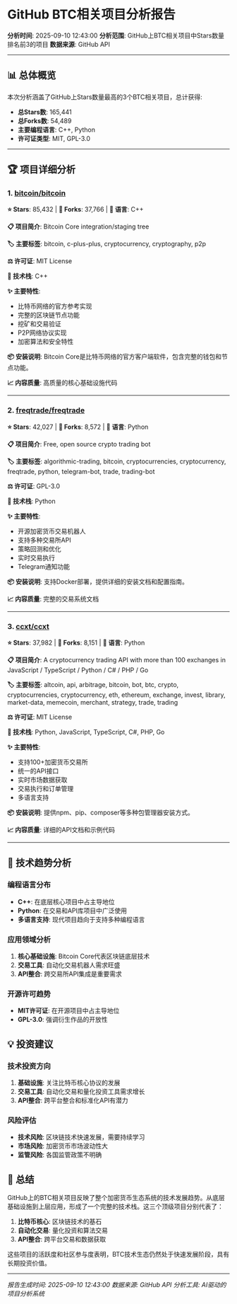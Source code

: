 # GitHub BTC相关项目分析报告

**分析时间**: 2025-09-10 12:43:00
**分析范围**: GitHub上BTC相关项目中Stars数量排名前3的项目
**数据来源**: GitHub API

---

## 📊 总体概览

本次分析涵盖了GitHub上Stars数量最高的3个BTC相关项目，总计获得:
- **总Stars数**: 165,441
- **总Forks数**: 54,489
- **主要编程语言**: C++, Python
- **许可证类型**: MIT, GPL-3.0

---

## 🏆 项目详细分析

### 1. [bitcoin/bitcoin](https://github.com/bitcoin/bitcoin)

**⭐ Stars**: 85,432 | **🍴 Forks**: 37,766 | **📝 语言**: C++

**📋 项目简介**:
Bitcoin Core integration/staging tree

**🏷️ 主要标签**: bitcoin, c-plus-plus, cryptocurrency, cryptography, p2p

**⚖️ 许可证**: MIT License

**🔧 技术栈**: C++

**✨ 主要特性**:
- 比特币网络的官方参考实现
- 完整的区块链节点功能
- 挖矿和交易验证
- P2P网络协议实现
- 加密算法和安全特性

**📦 安装说明**:
Bitcoin Core是比特币网络的官方客户端软件，包含完整的钱包和节点功能。

**📈 内容质量**: 高质量的核心基础设施代码

---

### 2. [freqtrade/freqtrade](https://github.com/freqtrade/freqtrade)

**⭐ Stars**: 42,027 | **🍴 Forks**: 8,572 | **📝 语言**: Python

**📋 项目简介**:
Free, open source crypto trading bot

**🏷️ 主要标签**: algorithmic-trading, bitcoin, cryptocurrencies, cryptocurrency, freqtrade, python, telegram-bot, trade, trading-bot

**⚖️ 许可证**: GPL-3.0

**🔧 技术栈**: Python

**✨ 主要特性**:
- 开源加密货币交易机器人
- 支持多种交易所API
- 策略回测和优化
- 实时交易执行
- Telegram通知功能

**📦 安装说明**:
支持Docker部署，提供详细的安装文档和配置指南。

**📈 内容质量**: 完整的交易系统文档

---

### 3. [ccxt/ccxt](https://github.com/ccxt/ccxt)

**⭐ Stars**: 37,982 | **🍴 Forks**: 8,151 | **📝 语言**: Python

**📋 项目简介**:
A cryptocurrency trading API with more than 100 exchanges in JavaScript / TypeScript / Python / C# / PHP / Go

**🏷️ 主要标签**: altcoin, api, arbitrage, bitcoin, bot, btc, crypto, cryptocurrencies, cryptocurrency, eth, ethereum, exchange, invest, library, market-data, memecoin, merchant, strategy, trade, trading

**⚖️ 许可证**: MIT License

**🔧 技术栈**: Python, JavaScript, TypeScript, C#, PHP, Go

**✨ 主要特性**:
- 支持100+加密货币交易所
- 统一的API接口
- 实时市场数据获取
- 交易执行和订单管理
- 多语言支持

**📦 安装说明**:
提供npm、pip、composer等多种包管理器安装方式。

**📈 内容质量**: 详细的API文档和示例代码

---

## 🚀 技术趋势分析

### 编程语言分布
- **C++**: 在底层核心项目中占主导地位
- **Python**: 在交易和API库项目中广泛使用
- **多语言支持**: 现代项目趋向于支持多种编程语言

### 应用领域分析
1. **核心基础设施**: Bitcoin Core代表区块链底层技术
2. **交易工具**: 自动化交易机器人需求旺盛
3. **API整合**: 跨交易所API集成是重要需求

### 开源许可趋势
- **MIT许可证**: 在开源项目中占主导地位
- **GPL-3.0**: 强调衍生作品的开放性

## 💡 投资建议

### 技术投资方向
1. **基础设施**: 关注比特币核心协议的发展
2. **交易工具**: 自动化交易和量化投资工具需求增长
3. **API整合**: 跨平台整合和标准化API有潜力

### 风险评估
- **技术风险**: 区块链技术快速发展，需要持续学习
- **市场风险**: 加密货币市场波动性大
- **监管风险**: 各国监管政策不明确

## 📝 总结

GitHub上的BTC相关项目反映了整个加密货币生态系统的技术发展趋势。从底层基础设施到上层应用，形成了一个完整的技术栈。这三个顶级项目分别代表了：
1. **比特币核心**: 区块链技术的基石
2. **自动化交易**: 量化投资和算法交易
3. **API整合**: 跨平台交易和数据获取

这些项目的活跃度和社区参与度表明，BTC技术生态仍然处于快速发展阶段，具有长期投资价值。

---

*报告生成时间: 2025-09-10 12:43:00*
*数据来源: GitHub API*
*分析工具: AI驱动的项目分析系统*